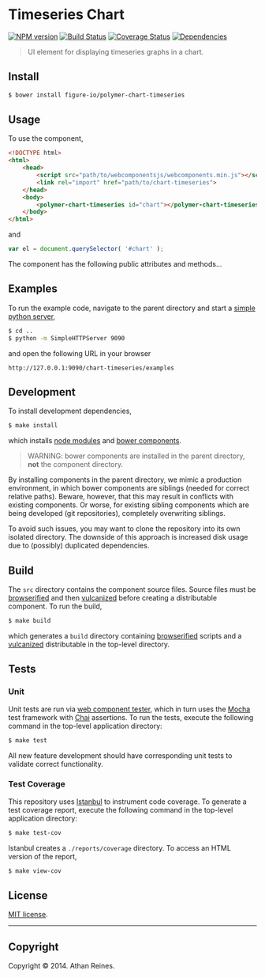 Timeseries Chart
===
[![NPM version][npm-image]][npm-url] [![Build Status][travis-image]][travis-url] [![Coverage Status][coveralls-image]][coveralls-url] [![Dependencies][dependencies-image]][dependencies-url]

> UI element for displaying timeseries graphs in a chart.


## Install

``` bash
$ bower install figure-io/polymer-chart-timeseries
```


## Usage

To use the component,

``` html
<!DOCTYPE html>
<html>
	<head>
		<script src="path/to/webcomponentsjs/webcomponents.min.js"></script>
		<link rel="import" href="path/to/chart-timeseries">
	</head>
	<body>
		<polymer-chart-timeseries id="chart"></polymer-chart-timeseries>
	</body>
</html>
```

and

``` javascript
var el = document.querySelector( '#chart' );
```

The component has the following public attributes and methods...



## Examples

To run the example code, navigate to the parent directory and start a [simple python server](https://docs.python.org/2/library/simplehttpserver.html),

``` bash
$ cd ..
$ python -m SimpleHTTPServer 9090
```

and open the following URL in your browser

```
http://127.0.0.1:9090/chart-timeseries/examples
```


## Development

To install development dependencies,

``` bash
$ make install
```

which installs [node modules](https://www.npmjs.org/) and [bower components](http://bower.io/).

> WARNING: bower components are installed in the parent directory, __not__ the component directory.

By installing components in the parent directory, we mimic a production environment, in which bower components are siblings (needed for correct relative paths). Beware, however, that this may result in conflicts with existing components. Or worse, for existing sibling components which are being developed (git repositories), completely overwriting siblings.

To avoid such issues, you may want to clone the repository into its own isolated directory. The downside of this approach is increased disk usage due to (possibly) duplicated dependencies.


## Build

The `src` directory contains the component source files. Source files must be [browserified](https://github.com/substack/node-browserify) and then [vulcanized](https://github.com/polymer/vulcanize) before creating a distributable component. To run the build,

``` bash
$ make build
```

which generates a `build` directory containing [browserified](https://github.com/substack/node-browserify) scripts and a [vulcanized](https://github.com/polymer/vulcanize) distributable in the top-level directory.


## Tests

### Unit

Unit tests are run via [web component tester](https://github.com/Polymer/web-component-tester), which in turn uses the [Mocha](http://mochajs.org/) test framework with [Chai](http://chaijs.com) assertions. To run the tests, execute the following command in the top-level application directory:

``` bash
$ make test
```

All new feature development should have corresponding unit tests to validate correct functionality.


### Test Coverage

This repository uses [Istanbul](https://github.com/gotwarlost/istanbul) to instrument code coverage. To generate a test coverage report, execute the following command in the top-level application directory:

``` bash
$ make test-cov
```

Istanbul creates a `./reports/coverage` directory. To access an HTML version of the report,

``` bash
$ make view-cov
```


## License

[MIT license](http://opensource.org/licenses/MIT). 


---
## Copyright

Copyright &copy; 2014. Athan Reines.


[npm-image]: http://img.shields.io/npm/v/.svg
[npm-url]: https://npmjs.org/package/

[travis-image]: http://img.shields.io/travis/figure-io/polymer-chart-timeseries/master.svg
[travis-url]: https://travis-ci.org/figure-io/polymer-chart-timeseries

[coveralls-image]: https://img.shields.io/coveralls/figure-io/polymer-chart-timeseries/master.svg
[coveralls-url]: https://coveralls.io/r/figure-io/polymer-chart-timeseries?branch=master

[dependencies-image]: http://img.shields.io/david/figure-io/polymer-chart-timeseries.svg
[dependencies-url]: https://david-dm.org/figure-io/polymer-chart-timeseries

[dev-dependencies-image]: http://img.shields.io/david/dev/figure-io/polymer-chart-timeseries.svg
[dev-dependencies-url]: https://david-dm.org/dev/figure-io/polymer-chart-timeseries

[github-issues-image]: http://img.shields.io/github/issues/figure-io/polymer-chart-timeseries.svg
[github-issues-url]: https://github.com/figure-io/polymer-chart-timeseries/issues

